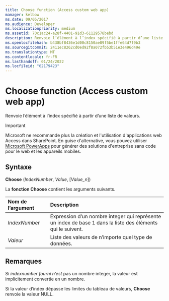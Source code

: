 ```yaml
---
title: Choose function (Access custom web app)
manager: kelbow
ms.date: 09/05/2017
ms.audience: Developer
ms.localizationpriority: medium
ms.assetid: 70c1ac24-a28f-4401-91d3-61129578bebd
description: Renvoie l’élément à l’index spécifié à partir d’une liste de valeurs.
ms.openlocfilehash: b438bf8436e1d00c8150ae89f5be1ffe64d7f9b3
ms.sourcegitcommit: 2411ec8262cd0ed92f8a072fb53b51e3e496d49e
ms.translationtype: MT
ms.contentlocale: fr-FR
ms.lasthandoff: 01/24/2022
ms.locfileid: "62179423"
---
```

# <a name="choose-function-access-custom-web-app"></a>Choose function (Access custom web app)

Renvoie l’élément à l’index spécifié à partir d’une liste de valeurs.
  
> [!IMPORTANT]
> Microsoft ne recommande plus la création et l'utilisation d'applications web Access dans SharePoint. En guise d'alternative, vous pouvez utiliser [Microsoft PowerApps](https://powerapps.microsoft.com/) pour générer des solutions d'entreprise sans code pour le web et les appareils mobiles.
  
## <a name="syntax"></a>Syntaxe

**Choose** (*IndexNumber*, *Value*, [*Value_n*])
  
La **fonction Choose** contient les arguments suivants.
  
|**Nom de l’argument**|**Description**|
|:-----|:-----|
| *IndexNumber*  <br/> |Expression d’un nombre integer qui représente un index de base 1 dans la liste des éléments qui le suivent.  <br/> |
| *Valeur*  <br/> |Liste des valeurs de n’importe quel type de données.  <br/> |

## <a name="remarks"></a>Remarques

Si *indexnumber fourni n’est* pas un nombre integer, la valeur est implicitement convertie en un nombre.
  
Si la valeur d’index dépasse les limites du tableau de valeurs, **Choose** renvoie la valeur NULL.
  